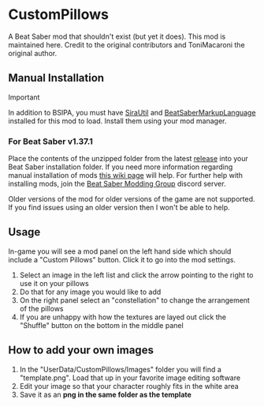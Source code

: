 # CustomPillows
A Beat Saber mod that shouldn't exist (but yet it does). This mod is maintained here. Credit to the original contributors and ToniMacaroni the original author.

## Manual Installation
> [!IMPORTANT]
> In addition to BSIPA, you must have [SiraUtil](https://github.com/Auros/SiraUtil) and [BeatSaberMarkupLanguage](https://github.com/monkeymanboy/BeatSaberMarkupLanguage) installed for this mod to load. Install them using your mod manager.

### For Beat Saber v1.37.1

Place the contents of the unzipped folder from the latest [release](https://github.com/qqrz997/CustomPillows/releases/latest) into your Beat Saber installation folder. If you need more information regarding manual installation of mods [this wiki page](https://bsmg.wiki/pc-modding.html#manual-installation) will help. For further help with installing mods, join the [Beat Saber Modding Group](https://discord.gg/beatsabermods) discord server.

Older versions of the mod for older versions of the game are not supported. If you find issues using an older version then I won't be able to help.

## Usage
In-game you will see a mod panel on the left hand side which should include a "Custom Pillows" button.
Click it to go into the mod settings.

1) Select an image in the left list and click the arrow pointing to the right to use it on your pillows
2) Do that for any image you would like to add
3) On the right panel select an "constellation" to change the arrangement of the pillows
4) If you are unhappy with how the textures are layed out click the "Shuffle" button on the bottom in the middle panel

## How to add your own images

1) In the "UserData/CustomPillows/Images" folder you will find a "template.png". Load that up in your favorite image editing software
2) Edit your image so that your character roughly fits in the white area
3) Save it as an **png in the same folder as the template**

